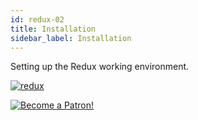 ```yaml
---
id: redux-02
title: Installation
sidebar_label: Installation
---
```


Setting up the Redux working environment.

[![redux](/img/redux/02.gif)](https://youtu.be/xTjsEphn7Pg)

[![Become a Patron!](/img/logo/patreon.jpg)](https://www.patreon.com/bePatron?u=31769291)
